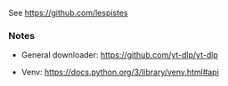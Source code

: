 See https://github.com/lespistes


### Notes

* General downloader: https://github.com/yt-dlp/yt-dlp

* Venv: https://docs.python.org/3/library/venv.html#api
